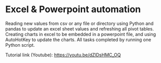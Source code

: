 # Excel & Powerpoint automation

Reading new values from csv or any file or directory using Python and pandas to update an excel sheet values and refreshing all pivot tables.
Creating charts in excel to be embedded in a powerpoint file, and using AutoHotKey to update the charts.
All tasks completed by running one Python script.

Tutorial link (Youtube): https://youtu.be/dZlDsHMC_OQ
